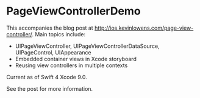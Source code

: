# PageViewControllerDemo

This accompanies the blog post at http://ios.kevinlowens.com/page-view-controller/. Main topics include:

* UIPageViewController, UIPageViewControllerDataSource, UIPageControl, UIAppearance
* Embedded container views in Xcode storyboard
* Reusing view controllers in multiple contexts

Current as of Swift 4 Xcode 9.0.

See the post for more information.
